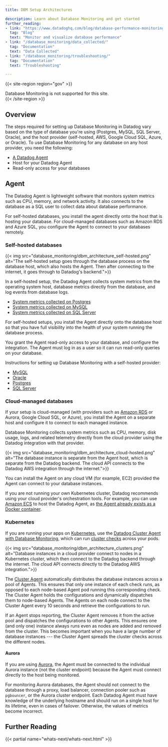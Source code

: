 ```yaml
---
title: DBM Setup Architectures

description: Learn about Database Monitoring and get started
further_reading:
- link: "https://www.datadoghq.com/blog/database-performance-monitoring-datadog"
  tag: "Blog"
  text: "Monitor and visualize database performance"
- link: "/database_monitoring/data_collected/"
  tag: "Documentation"
  text: "Data Collected"
- link: "/database_monitoring/troubleshooting/"
  tag: "Documentation"
  text: "Troubleshooting"

---
```

{{< site-region region="gov" >}}
<div class="alert alert-warning">Database Monitoring is not supported for this site.</div>
{{< /site-region >}}

## Overview

The steps required for setting up Database Monitoring in Datadog vary based on the type of database you're using (Postgres, MySQL, SQL Server, Oracle), and the host provider (self-hosted, AWS, Google Cloud SQL, Azure, or Oracle). To use Database Monitoring for any database on any host provider, you need the following:

* [A Datadog Agent][1]
* Host for your Datadog Agent
* Read-only access for your databases

## Agent

The Datadog Agent is lightweight software that monitors system metrics such as CPU, memory, and network activity. It also connects to the database as a SQL user to collect data about database performance.

For self-hosted databases, you install the agent directly onto the host that is hosting your database. For cloud-managed databases such as Amazon RDS and Azure SQL, you configure the Agent to connect to your databases remotely.


### Self-hosted databases

{{< img src="database_monitoring/dbm_architecture_self-hosted.png" alt="The self-hosted setup goes through the database process on the database host, which also hosts the Agent. Then after connecting to the internet, it goes through to Datadog's backend.">}}

In a self-hosted setup, the Datadog Agent collects system metrics from the operating system host, database metrics directly from the database, and log events from database logs.

* [System metrics collected on Postgres][2]
* [System metrics collected on MySQL][3]
* [System metrics collected on SQL Server][4]

For self-hosted setups, you install the Agent directly onto the database host so that you have full visibility into the health of your system running the database process.

You grant the Agent read-only access to your database, and configure the integration. The Agent must log in as a user so it can run read-only queries on your database.

Instructions for setting up Database Monitoring with a self-hosted provider:

* [MySQL][6]
* [Oracle][16]
* [Postgres][5]
* [SQL Server][7]

### Cloud-managed databases

If your setup is cloud-managed (with providers such as [Amazon RDS][8] or Aurora, Google Cloud SQL, or Azure), you install the Agent on a separate host and configure it to connect to each managed instance.

Database Monitoring collects system metrics such as CPU, memory, disk usage, logs, and related telemetry directly from the cloud provider using the Datadog integration with that provider.

{{< img src="database_monitoring/dbm_architecture_cloud-hosted.png" alt="The database instance is separate from the Agent host, which is separate from the Datadog backend. The cloud API connects to the Datadog AWS integration through the internet.">}}

You can install the Agent on any cloud VM (for example, EC2) provided the Agent can connect to your database instances.

If you are not running your own Kubernetes cluster, Datadog recommends using your cloud provider's orchestration tools. For example, you can use [Amazon ECS][9] to host the Datadog Agent, as [the Agent already exists as a Docker container][10].

### Kubernetes

If you are running your apps on [Kubernetes][11], use the [Datadog Cluster Agent with Database Monitoring][12], which can run [cluster checks][13] across your pods.

{{< img src="database_monitoring/dbm_architecture_clusters.png" alt="Database instances in a cloud provider connect to nodes in a Kubernetes cluster, which then connect to the Datadog backend through the internet. The cloud API connects directly to the Datadog AWS integration.">}}

The [Cluster Agent][14] automatically distributes the database instances across a pool of Agents. This ensures that only one instance of each check runs, as opposed to each node-based Agent pod running this corresponding check. The Cluster Agent holds the configurations and dynamically dispatches them to node-based Agents. The Agents on each node connect to the Cluster Agent every 10 seconds and retrieve the configurations to run.

If an Agent stops reporting, the Cluster Agent removes it from the active pool and dispatches the configurations to other Agents. This ensures one (and only one) instance always runs even as nodes are added and removed from the cluster. This becomes important when you have a large number of database instances --- the Cluster Agent spreads the cluster checks across the different nodes.

#### Aurora

If you are using [Aurora][15], the Agent must be connected to the individual Aurora instance (not the cluster endpoint) because the Agent must connect directly to the host being monitored.

For monitoring Aurora databases, the Agent should not connect to the database through a proxy, load balancer, connection pooler such as `pgbouncer`, or the Aurora cluster endpoint. Each Datadog Agent must have knowledge of the underlying hostname and should run on a single host for its lifetime, even in cases of failover. Otherwise, the values of metrics become incorrect.

## Further Reading

{{< partial name="whats-next/whats-next.html" >}}

[1]: /agent/basic_agent_usage/
[2]: /integrations/postgres/?tab=host#data-collected
[3]: /integrations/mysql/?tab=host#data-collected
[4]: /integrations/sqlserver/?tabs=host#data-collected
[5]: /database_monitoring/setup_postgres/selfhosted/
[6]: /database_monitoring/setup_mysql/selfhosted/
[7]: /database_monitoring/setup_sql_server/selfhosted/
[8]: /integrations/amazon_rds/
[9]: /agent/amazon_ecs/
[10]: /agent/docker/
[11]: /agent/kubernetes/integrations/
[12]: /database_monitoring/setup_postgres/rds/?tab=kubernetes
[13]: /agent/cluster_agent/clusterchecks/
[14]: https://www.datadoghq.com/blog/datadog-cluster-agent/
[15]: /database_monitoring/setup_postgres/aurora/
[16]: /database_monitoring/setup_oracle/selfhosted/
